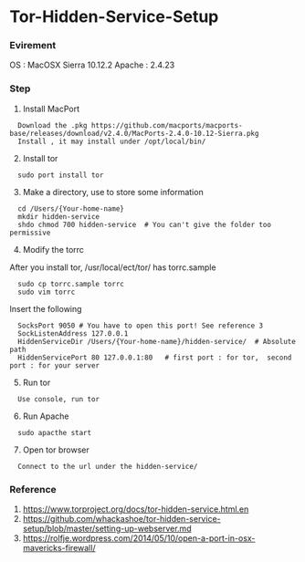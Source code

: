 # Tor-Hidden-Service-Setup

### Evirement
OS : MacOSX Sierra 10.12.2
Apache : 2.4.23

### Step
1. Install MacPort
```
  Download the .pkg https://github.com/macports/macports-base/releases/download/v2.4.0/MacPorts-2.4.0-10.12-Sierra.pkg
  Install , it may install under /opt/local/bin/
```
2. Install tor
```
  sudo port install tor
```

3. Make a directory, use to store some information
```
  cd /Users/{Your-home-name}
  mkdir hidden-service
  shdo chmod 700 hidden-service  # You can't give the folder too permissive
```
4. Modify the torrc

  After you install tor, /usr/local/ect/tor/ has torrc.sample
```
  sudo cp torrc.sample torrc
  sudo vim torrc
```
  Insert the following
```
  SocksPort 9050 # You have to open this port! See reference 3
  SockListenAddress 127.0.0.1
  HiddenServiceDir /Users/{Your-home-name}/hidden-service/  # Absolute path
  HiddenServicePort 80 127.0.0.1:80   # first port : for tor,  second port : for your server
```
5. Run tor
``` 
  Use console, run tor
```
6. Run Apache
```
  sudo apacthe start
```

7. Open tor browser
```
  Connect to the url under the hidden-service/
```

### Reference
1. https://www.torproject.org/docs/tor-hidden-service.html.en
2. https://github.com/whackashoe/tor-hidden-service-setup/blob/master/setting-up-webserver.md
3. https://rolfje.wordpress.com/2014/05/10/open-a-port-in-osx-mavericks-firewall/
